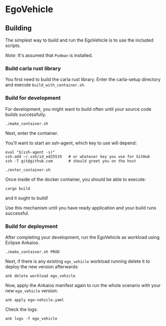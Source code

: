 # EgoVehicle

## Building

The simplest way to build and run the EgoVehicle is to use the included scripts.

_Note_: It's assumed that `Podman` is installed.

### Build carla rust library

You first need to build the carla rust library.
Enter the carla-setup directory and execute `build_with_container.sh`.

### Build for development

For development, you might want to build often until your source code builds successfully.

```shell
./make_container.sh
```

Next, enter the container.

You'll want to start an ssh-agent, which key to use will depend:

```shell
eval "$(ssh-agent -s)"
ssh-add ~/.ssh/id_ed25519   # or whatever key you use for GitHub
ssh -T git@github.com       # should greet you on the host
```

```shell
./enter_container.sh
```

Once inside of the docker container, you should be able to execute:

```shell
cargo build
```

and it ought to build!

Use this mechanism until you have ready application and your build runs successful.

### Build for deployment

After completing your development, run the EgoVehicle as workload using Eclipse Ankaios.

```shell
./make_container.sh PROD
```

Next, if there is any existing `ego_vehicle` workload running delete it to deploy the new version afterwards:

```shell
ank delete workload ego_vehicle
```

Now, apply the Ankaios manifest again to run the whole scenario with your new `ego_vehicle` version:

```shell
ank apply ego-vehicle.yaml
```

Check the logs:

```shell
ank logs -f ego_vehicle
```


